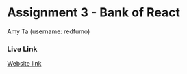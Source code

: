 # Assignment 3 - Bank of React
Amy Ta (username: redfumo)

### Live Link 
[Website link](https://redfumo.github.io/cs39548-assignment-3/)
